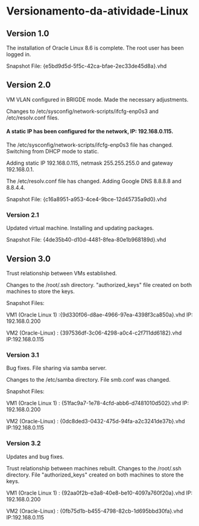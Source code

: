 # Versionamento-da-atividade-Linux

## Version 1.0

The installation of Oracle Linux 8.6 is complete. The root user has been logged in.

Snapshot File: {e5bd9d5d-5f5c-42ca-bfae-2ec33de45d8a}.vhd

## Version 2.0

VM VLAN configured in BRIGDE mode. Made the necessary adjustments. 

Changes to /etc/sysconfig/network-scripts/ifcfg-enp0s3 and /etc/resolv.conf files.

#### A static IP has been configured for the network, IP: 192.168.0.115. 

The /etc/sysconfig/network-scripts/ifcfg-enp0s3 file has changed. Switching from DHCP mode to static. 

Adding static IP 192.168.0.115, netmask 255.255.255.0 and gateway 192.168.0.1.

The /etc/resolv.conf file has changed. Adding Google DNS 8.8.8.8 and 8.8.4.4.

Snapshot File: {c16a8951-a953-4ce4-9bce-12d45735a9d0}.vhd

### Version 2.1

Updated virtual machine. Installing and updating packages.

Snapshot File: {4de35b40-d10d-4481-8fea-80e1b968189d}.vhd

## Version 3.0

Trust relationship between VMs established.

Changes to the /root/.ssh directory. "authorized_keys" file created on both machines to store the keys.

Snapshot Files: 

VM1 (Oracle Linux 1) :{9d330f06-d8ae-4966-97ea-4398f3ca850a}.vhd  IP: 192.168.0.200

VM2 (Oracle-Linux) : {397536df-3c06-4298-a0c4-c2f711dd6182}.vhd   IP:192.168.0.115

### Version 3.1

Bug fixes. File sharing via samba server.

Changes to the /etc/samba directory. File smb.conf was changed.

Snapshot Files:

VM1 (Oracle Linux 1) : {51fac9a7-1e78-4cfd-abb6-d7481010d502}.vhd    IP: 192.168.0.200

VM2 (Oracle-Linux) : {0dc8ded3-0432-475d-94fa-a2c3241de37b}.vhd   IP:192.168.0.115

### Version 3.2

Updates and bug fixes.

Trust relationship between machines rebuilt.
Changes to the /root/.ssh directory. File "authorized_keys" created on both machines to store the keys.

VM1 (Oracle Linux 1) : {92aa0f2b-e3a8-40e8-be10-4097a760f20a}.vhd    IP: 192.168.0.200

VM2 (Oracle-Linux) : {0fb75d1b-b455-4798-82cb-1d695bbd30fa}.vhd      IP:192.168.0.115
